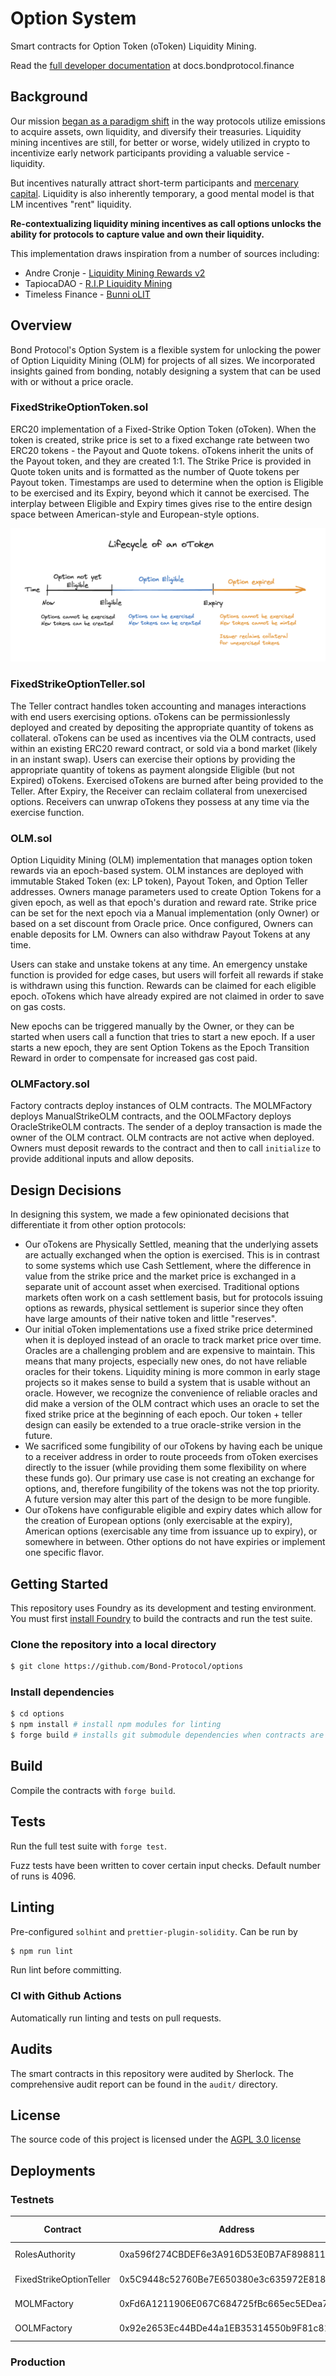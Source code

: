 # Option System

Smart contracts for Option Token (oToken) Liquidity Mining.

Read the [full developer documentation](https://docs.bondprotocol.finance/smart-contracts/option-system) at docs.bondprotocol.finance

## Background

Our mission [began as a paradigm shift](https://medium.com/@Bond_Protocol/introducing-bond-protocol-8476881f84e4) in the way protocols utilize emissions to acquire assets, own liquidity, and diversify their treasuries. Liquidity mining incentives are still, for better or worse, widely utilized in crypto to incentivize early network participants providing a valuable service - liquidity.

But incentives naturally attract short-term participants and [mercenary capital](https://www.nansen.ai/research/all-hail-masterchef-analysing-yield-farming-activity). Liquidity is also inherently temporary, a good mental model is that LM incentives "rent" liquidity.

**Re-contextualizing liquidity mining incentives as call options unlocks the ability for protocols to capture value and own their liquidity.**

This implementation draws inspiration from a number of sources including:

-   Andre Cronje - [Liquidity Mining Rewards v2](https://andrecronje.medium.com/liquidity-mining-rewards-v2-50896e44f259)
-   TapiocaDAO - [R.I.P Liquidity Mining](https://mirror.xyz/tapiocada0.eth/CYZVxI_zyislBjylOBXdE2nS-aP-ZxxE8SRgj_YLLZ0)
-   Timeless Finance - [Bunni oLIT](https://docs.bunni.pro/docs/tokenomics/olit)

## Overview

Bond Protocol's Option System is a flexible system for unlocking the power of Option Liquidity Mining (OLM) for projects of all sizes. We incorporated insights gained from bonding, notably designing a system that can be used with or without a price oracle.

### FixedStrikeOptionToken.sol

ERC20 implementation of a Fixed-Strike Option Token (oToken). When the token is created, strike price is set to a fixed exchange rate between two ERC20 tokens - the Payout and Quote tokens. oTokens inherit the units of the Payout token, and they are created 1:1. The Strike Price is provided in Quote token units and is formatted as the number of Quote tokens per Payout token. Timestamps are used to determine when the option is Eligible to be exercised and its Expiry, beyond which it cannot be exercised. The interplay between Eligible and Expiry times gives rise to the entire design space between American-style and European-style options.

![Lifecycle of an Option Token](./assets/Lifecycle%20of%20an%20oToken.png)

### FixedStrikeOptionTeller.sol

The Teller contract handles token accounting and manages interactions with end users exercising options. oTokens can be permissionlessly deployed and created by depositing the appropriate quantity of tokens as collateral. oTokens can be used as incentives via the OLM contracts, used within an existing ERC20 reward contract, or sold via a bond market (likely in an instant swap). Users can exercise their options by providing the appropriate quantity of tokens as payment alongside Eligible (but not Expired) oTokens. Exercised oTokens are burned after being provided to the Teller. After Expiry, the Receiver can reclaim collateral from unexercised options. Receivers can unwrap oTokens they possess at any time via the exercise function.

### OLM.sol

Option Liquidity Mining (OLM) implementation that manages option token rewards via an epoch-based system. OLM instances are deployed with immutable Staked Token (ex: LP token), Payout Token, and Option Teller addresses. Owners manage parameters used to create Option Tokens for a given epoch, as well as that epoch's duration and reward rate. Strike price can be set for the next epoch via a Manual implementation (only Owner) or based on a set discount from Oracle price. Once configured, Owners can enable deposits for LM. Owners can also withdraw Payout Tokens at any time.

Users can stake and unstake tokens at any time. An emergency unstake function is provided for edge cases, but users will forfeit all rewards if stake is withdrawn using this function. Rewards can be claimed for each eligible epoch. oTokens which have already expired are not claimed in order to save on gas costs.

New epochs can be triggered manually by the Owner, or they can be started when users call a function that tries to start a new epoch. If a user starts a new epoch, they are sent Option Tokens as the Epoch Transition Reward in order to compensate for increased gas cost paid.

### OLMFactory.sol

Factory contracts deploy instances of OLM contracts. The MOLMFactory deploys ManualStrikeOLM contracts, and the OOLMFactory deploys OracleStrikeOLM contracts. The sender of a deploy transaction is made the owner of the OLM contract. OLM contracts are not active when deployed. Owners must deposit rewards to the contract and then to call `initialize` to provide additional inputs and allow deposits.

## Design Decisions

In designing this system, we made a few opinionated decisions that differentiate it from other option protocols:

-   Our oTokens are Physically Settled, meaning that the underlying assets are actually exchanged when the option is exercised. This is in contrast to some systems which use Cash Settlement, where the difference in value from the strike price and the market price is exchanged in a separate unit of account asset when exercised. Traditional options markets often work on a cash settlement basis, but for protocols issuing options as rewards, physical settlement is superior since they often have large amounts of their native token and little "reserves".
-   Our initial oToken implementations use a fixed strike price determined when it is deployed instead of an oracle to track market price over time. Oracles are a challenging problem and are expensive to maintain. This means that many projects, especially new ones, do not have reliable oracles for their tokens. Liquidity mining is more common in early stage projects so it makes sense to build a system that is usable without an oracle. However, we recognize the convenience of reliable oracles and did make a version of the OLM contract which uses an oracle to set the fixed strike price at the beginning of each epoch. Our token + teller design can easily be extended to a true oracle-strike version in the future.
-   We sacrificed some fungibility of our oTokens by having each be unique to a receiver address in order to route proceeds from oToken exercises directly to the issuer (while providing them some flexibility on where these funds go). Our primary use case is not creating an exchange for options, and, therefore fungibility of the tokens was not the top priority. A future version may alter this part of the design to be more fungible.
-   Our oTokens have configurable eligible and expiry dates which allow for the creation of European options (only exercisable at the expiry), American options (exercisable any time from issuance up to expiry), or somewhere in between. Other options do not have expiries or implement one specific flavor.

## Getting Started

This repository uses Foundry as its development and testing environment. You must first [install Foundry](https://getfoundry.sh/) to build the contracts and run the test suite.

### Clone the repository into a local directory

```sh
$ git clone https://github.com/Bond-Protocol/options
```

### Install dependencies

```sh
$ cd options
$ npm install # install npm modules for linting
$ forge build # installs git submodule dependencies when contracts are compiled
```

## Build

Compile the contracts with `forge build`.

## Tests

Run the full test suite with `forge test`.

Fuzz tests have been written to cover certain input checks. Default number of runs is 4096.

## Linting

Pre-configured `solhint` and `prettier-plugin-solidity`. Can be run by

```sh
$ npm run lint
```

Run lint before committing.

### CI with Github Actions

Automatically run linting and tests on pull requests.

## Audits

The smart contracts in this repository were audited by Sherlock. The comprehensive audit report can be found in the `audit/` directory.

## License

The source code of this project is licensed under the [AGPL 3.0 license](LICENSE.md)

## Deployments

### Testnets

| Contract                | Address                                    | Goerli                                                                                             | Arbitrum Goerli                                                                                  |
| ----------------------- | ------------------------------------------ | -------------------------------------------------------------------------------------------------- | ------------------------------------------------------------------------------------------------ |
| RolesAuthority          | 0xa596f274CBDEF6e3A916D53E0B7AF8988119F343 | [Goerli Etherscan](https://goerli.etherscan.io/address/0xa596f274CBDEF6e3A916D53E0B7AF8988119F343) | [Goerli Arbiscan](https://goerli.arbiscan.io/address/0xa596f274CBDEF6e3A916D53E0B7AF8988119F343) |
| FixedStrikeOptionTeller | 0x5C9448c52760Be7E650380e3c635972E8182C6F4 | [Goerli Etherscan](https://goerli.etherscan.io/address/0x5C9448c52760Be7E650380e3c635972E8182C6F4) | [Goerli Arbiscan](https://goerli.arbiscan.io/address/0x5C9448c52760Be7E650380e3c635972E8182C6F4) |
| MOLMFactory             | 0xFd6A1211906E067C684725fBc665ec5EDea7d15A | [Goerli Etherscan](https://goerli.etherscan.io/address/0xFd6A1211906E067C684725fBc665ec5EDea7d15A) | [Goerli Arbiscan](https://goerli.arbiscan.io/address/0xFd6A1211906E067C684725fBc665ec5EDea7d15A) |
| OOLMFactory             | 0x92e2653Ec44BDe44a1EB35314550b9F81c81D6aF | [Goerli Etherscan](https://goerli.etherscan.io/address/0x92e2653Ec44BDe44a1EB35314550b9F81c81D6aF) | [Goerli Arbiscan](https://goerli.arbiscan.io/address/0x92e2653Ec44BDe44a1EB35314550b9F81c81D6aF) |

### Production
